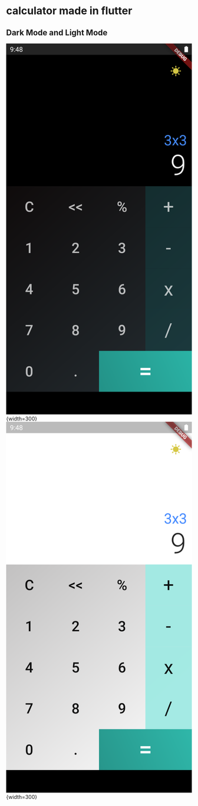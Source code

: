 # calculator made in flutter

## Dark Mode and Light Mode
![DarkMode](screenshots\DarkMode.png){width=300}
![DarkMode](screenshots\LightMode.png){width=300}

